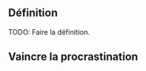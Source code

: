 <!-- Page: #488 La procrastination -->

## Définition

<adminonly>
  TODO: Faire la définition.
</adminonly>

## Vaincre la procrastination